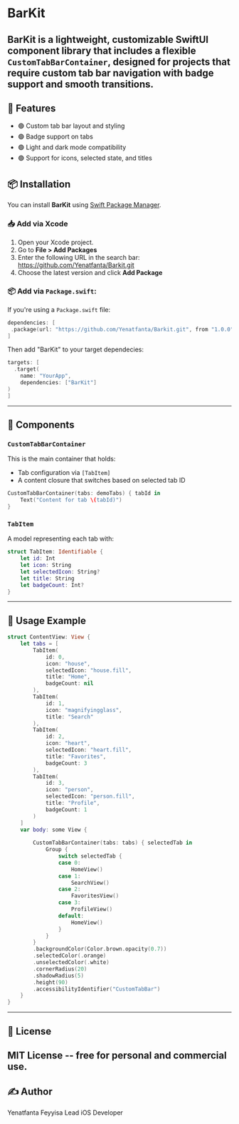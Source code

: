 # BarKit
**BarKit** is a lightweight, customizable SwiftUI component library that includes a flexible `CustomTabBarContainer`, designed for projects that require custom tab bar navigation with badge support and smooth transitions.
---
## 🧩 Features 
- 🟢 Custom tab bar layout and styling
- 🟢 Badge support on tabs
- 🟢 Light and dark mode compatibility
- 🟢 Support for icons, selected state, and titles
## 📦 Installation 
You can install **BarKit** using [Swift Package Manager](https://swift.org/package-manager/).
### 📥 Add via Xcode
1. Open your Xcode project.
2. Go to **File > Add Packages**
3. Enter the following URL in the search bar: https://github.com/Yenatfanta/Barkit.git
4. Choose the latest version and click **Add Package**
### 📦 Add via `Package.swift`:
If you're using a `Package.swift` file:
```swift
dependencies: [
 .package(url: "https://github.com/Yenatfanta/Barkit.git", from "1.0.0")
]
```
Then add "BarKit" to your target dependecies:
```swift
targets: [
  .target(
    name: "YourApp",
    dependencies: ["BarKit"]
)
]
```
---
## 🧱 Components

### `CustomTabBarContainer`

This is the main container that holds:
- Tab configuration via `[TabItem]`
- A content closure that switches based on selected tab ID

```swift
CustomTabBarContainer(tabs: demoTabs) { tabId in
    Text("Content for tab \(tabId)")
}
```
### `TabItem`
A model representing each tab with: 
```swift
struct TabItem: Identifiable {
    let id: Int
    let icon: String
    let selectedIcon: String?
    let title: String
    let badgeCount: Int?
}
```
---
## 🎯 Usage Example
```swift
struct ContentView: View {
    let tabs = [
        TabItem(
            id: 0,
            icon: "house",
            selectedIcon: "house.fill",
            title: "Home",
            badgeCount: nil
        ),
        TabItem(
            id: 1,
            icon: "magnifyingglass",
            title: "Search"
        ),
        TabItem(
            id: 2,
            icon: "heart",
            selectedIcon: "heart.fill",
            title: "Favorites",
            badgeCount: 3
        ),
        TabItem(
            id: 3,
            icon: "person",
            selectedIcon: "person.fill",
            title: "Profile",
            badgeCount: 1
        )
    ]
    var body: some View {
        
        CustomTabBarContainer(tabs: tabs) { selectedTab in
            Group {
                switch selectedTab {
                case 0:
                    HomeView()
                case 1:
                    SearchView()
                case 2:
                    FavoritesView()
                case 3:
                    ProfileView()
                default:
                    HomeView()
                }
            }
        }
        .backgroundColor(Color.brown.opacity(0.7))
        .selectedColor(.orange)
        .unselectedColor(.white)
        .cornerRadius(20)
        .shadowRadius(5)
        .height(90)
        .accessibilityIdentifier("CustomTabBar")
    }
}
```
---
## 📄 License
MIT License -- free for personal and commercial use.
---
## ✍ Author
Yenatfanta Feyyisa
Lead iOS Developer
